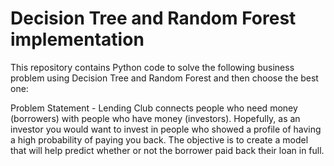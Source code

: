 # Decision Tree and Random Forest implementation

This repository contains Python code to solve the following business problem using Decision Tree and Random Forest and then choose the best one:

Problem Statement -
Lending Club connects people who need money (borrowers) with people who have money (investors). Hopefully, as an investor you would want to invest in people who showed a profile of having a high probability of paying you back. The objective is to create a model that will help predict whether or not the borrower paid back their loan in full.
